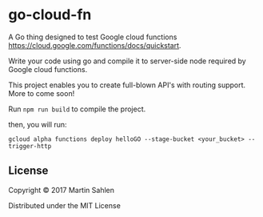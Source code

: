 # go-cloud-fn

A Go thing designed to test Google cloud functions https://cloud.google.com/functions/docs/quickstart.

Write your code using go and compile it to server-side node required by Google cloud functions.

This project enables you to create full-blown API's with routing support. More to come soon!

Run `npm run build` to compile the project.

then, you will run:

`gcloud alpha functions deploy helloGO --stage-bucket <your_bucket> --trigger-http`

## License

Copyright © 2017 Martin Sahlen

Distributed under the MIT License
